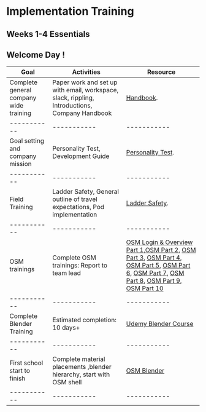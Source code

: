 <h1>Implementation Training</h1>
<h2>Weeks 1-4 Essentials</h2>
<h2>Welcome Day !</h2>

| Goal      | Activities | Resource |
| ----------- | ----------- | ----------- |
| Complete general company wide training | Paper work and set up with email, workspace, slack, rippling, Introductions, Company Handbook       | [Handbook](https://driftnetsecurities.workplace.com/work/file_viewer/289176856541353/?surface=KNOWLEDGE_BASE).|
| ----------- | ----------- | ----------- |
|Goal setting and company mission | Personality Test, Development Guide | [Personality Test](https://www.16personalities.com/).|
| ----------- | ----------- | ----------- |
| Field Training | Ladder Safety, General outline of travel expectations, Pod implementation | [Ladder Safety](http://www.workzonesafety.org/files/documents/training/toolbox_talks/osha_alliance/ladder3.pdf).|
| ----------- | ----------- | ----------- |
| OSM trainings | Complete OSM trainings: Report to team lead | [OSM Login & Overview Part 1](https://youtu.be/fcWEZ6ZBVsk),[OSM Part 2](https://youtu.be/wQrSEJupsgA), [OSM Part 3](https://youtu.be/BYoyporRUgw), [OSM Part 4](https://youtu.be/fcWEZ6ZBVsk), [OSM Part 5](https://youtu.be/wQrSEJupsgA), [OSM Part 6](https://youtu.be/kOvt7A11KOk), [OSM Part 7](https://youtu.be/RqweA7vfIE4), [OSM Part 8](https://youtu.be/uiMKTKQ1iZE), [OSM Part 9](https://youtu.be/ytaTHtkU8xk), [OSM Part 10](https://youtu.be/a63IznlWJa8)|
| ----------- | ----------- | ----------- |
|Complete Blender Training | Estimated completion: 10 days+ | [Udemy Blender Course](https://www.udemy.com/share/101Bh03@BafcM5y-7GNiAl8hadOJbT6FWZKnA12ClVJoI3OzOjNbKPvZEvtqrQZFgTzDcqU9fw==/)|
| ----------- | ----------- | ----------- |
|First school start to finish | Complete material placements ,blender hierarchy, start with OSM shell |[OSM Blender](https://prochitecture.gumroad.com/l/blender-osm)|
| ----------- | ----------- | ----------- |
